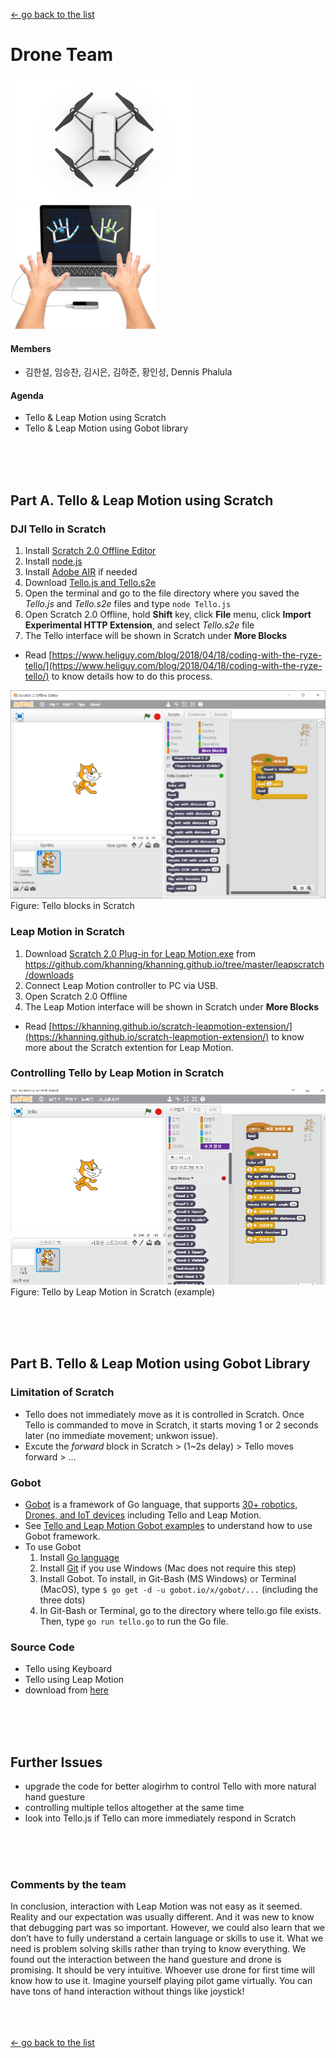 [← go back to the list](https://HandongHCI.github.io/HCI2018S)

# Drone Team

<img src="img/DJI Tello.jpg" height="200"><img src="img/Leap Motion.jpg" height="200">

#### Members
- 김한설, 임승찬, 김시은, 김하준, 황인성, Dennis Phalula

#### Agenda
- Tello & Leap Motion using Scratch
- Tello & Leap Motion using Gobot library


<br><br><br>
## Part A. Tello & Leap Motion using Scratch
### DJI Tello in Scratch 
1. Install <a href="https://scratch.mit.edu/download" target="_blank">Scratch 2.0 Offline Editor</a>
2. Install <a href="https://nodejs.org/en/" target="_blank">node.js</a>
3. Install <a href="https://get.adobe.com/air/" target="_blank">Adobe AIR</a> if needed
4. Download [Tello.js and Tello.s2e](https://dl-cdn.ryzerobotics.com/downloads/tello/20180222/Scratch.zip)
5. Open the terminal and go to the file directory where you saved the _Tello.js_ and _Tello.s2e_ files and type `node Tello.js`
6. Open Scratch 2.0 Offline, hold __Shift__ key, click __File__ menu, click __Import Experimental HTTP Extension__, and select _Tello.s2e_ file
7. The Tello interface will be shown in Scratch under __More Blocks__
* Read [https://www.heliguy.com/blog/2018/04/18/coding-with-the-ryze-tello/](https://www.heliguy.com/blog/2018/04/18/coding-with-the-ryze-tello/) to know details how to do this process.

![Tello blocks in Scratch](img/Tello&#32;in&#32;Scratch.png)
Figure: Tello blocks in Scratch

### Leap Motion in Scratch
1. Download [Scratch 2.0 Plug-in for Leap Motion.exe](https://github.com/khanning/khanning.github.io/blob/master/leapscratch/downloads/Scratch%202.0%20Plug-in%20for%20Leap%20Motion.exe) from https://github.com/khanning/khanning.github.io/tree/master/leapscratch/downloads
2. Connect Leap Motion controller to PC via USB.
3. Open Scratch 2.0 Offline
4. The Leap Motion interface will be shown in Scratch under __More Blocks__
* Read [https://khanning.github.io/scratch-leapmotion-extension/](https://khanning.github.io/scratch-leapmotion-extension/) to know more about the Scratch extention for Leap Motion.

### Controlling Tello by Leap Motion in Scratch
![Example: Tello by Leap Motion in Scratch](img/Tello&#32;by&#32;Leap&#32;Motion&#32;in&#32;Scratch.png)
Figure: Tello by Leap Motion in Scratch (example)


<br><br><br>
## Part B. Tello & Leap Motion using Gobot Library
### Limitation of Scratch
- Tello does not immediately move as it is controlled in Scratch. Once Tello is commanded to move in Scratch, it starts moving 1 or 2 seconds later (no immediate movement; unkwon issue).
- Excute the _forward_ block in Scratch > (1~2s delay) > Tello moves forward > ...

### Gobot 
- [Gobot](https://gobot.io/) is a framework of Go language, that supports [30+ robotics, Drones, and IoT devices](https://gobot.io/documentation/platforms/) including Tello and Leap Motion.
- See [Tello and Leap Motion Gobot examples](https://gobot.io/documentation/examples/) to understand how to use Gobot framework.
- To use Gobot
  1. Install [Go language](https://golang.org/)
  2. Install [Git](https://git-scm.com/downloads) if you use Windows (Mac does not require this step)
  3. Install Gobot. To install, in Git-Bash (MS Windows) or Terminal (MacOS), type `$ go get -d -u gobot.io/x/gobot/...` (including the three dots)
  4. In Git-Bash or Terminal, go to the directory where tello.go file exists. Then, type `go run tello.go` to run the Go file.

### Source Code
- Tello using Keyboard
- Tello using Leap Motion
- download from <a href="download" target="_blank">here</a>


<br><br><br>
## Further Issues
- upgrade the code for better alogirhm to control Tello with more natural hand guesture
- controlling multiple tellos altogether at the same time
- look into Tello.js if Tello can more immediately respond in Scratch


<br><br><br>
### Comments by the team
In conclusion, interaction with Leap Motion was not easy as it seemed. Reality and our expectation was usually different. And it was new to know that debugging part was so important. However, we could also learn that we don’t have to fully understand a certain language or skills to use it. What we need is problem solving skills rather than trying to know everything. We found out the interaction between the  hand guesture and drone is promising. It should be very intuitive. Whoever use drone for first time will know how to use it. Imagine yourself playing pilot game virtually. You can have tons of hand interaction without things like joystick!


<br><br><br>
[← go back to the list](https://HandongHCI.github.io/HCI2018S)
